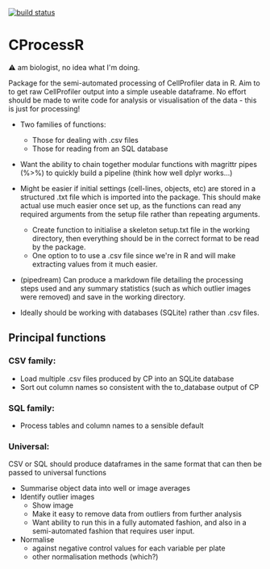 [![build status](https://travis-ci.org/Swarchal/CProcessR.svg?branch=master)](https://travis-ci.org/Swarchal/CProcessR)

CProcessR
============

:warning: am biologist, no idea what I'm doing.

Package for the semi-automated processing of CellProfiler data in R. Aim to to get raw CellProfiler output into a simple useable dataframe. No effort should be made to write code for analysis or visualisation of the data - this is just for processing!

- Two families of functions:
	- Those for dealing with .csv files
	- Those for reading from an SQL database

- Want the ability to chain together modular functions with magrittr pipes (%>%) to quickly build a pipeline (think how well dplyr works...)

- Might be easier if initial settings (cell-lines, objects, etc) are stored in a structured .txt file which is imported into the package. This should make actual use much easier once set up, as the functions can read any required arguments from the setup file rather than repeating arguments.
	- Create function to initialise a skeleton setup.txt file in the working directory, then everything should be in the correct format to be read by the package.
	- One option to to use a .csv file since we're in R and will make extracting values from it much easier.

- (pipedream) Can produce a markdown file detailing the processing steps used and any summary statistics (such as which outlier images were removed) and save in the working directory.

- Ideally should be working with databases (SQLite) rather than .csv files.

## Principal functions

### CSV family:

- Load multiple .csv files produced by CP into an SQLite database
- Sort out column names so consistent with the to_database output of CP

### SQL family:

- Process tables and column names to a sensible default

### Universal:
CSV or SQL should produce dataframes in the same format that can then be passed to universal functions

- Summarise object data into well or image averages
- Identify outlier images
	- Show image
	- Make it easy to remove data from outliers from further analysis
	- Want ability to run this in a fully automated fashion, and also in a semi-automated fashion that requires user input.
- Normalise
	- against negative control values for each variable per plate
	- other normalisation methods (which?)
